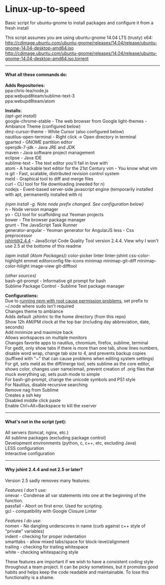 Linux-up-to-speed
=================

Basic script for ubuntu-gnome to install packages and configure it from a fresh install

This script assumes you are using ubuntu-gnome 14.04 LTS (trusty) x64:  
http://cdimage.ubuntu.com/ubuntu-gnome/releases/14.04/release/ubuntu-gnome-14.04-desktop-amd64.iso  
http://cdimage.ubuntu.com/ubuntu-gnome/releases/14.04/release/ubuntu-gnome-14.04-desktop-amd64.iso.torrent

-------------------------------------------

#### What all these commands do:
**Adds Repositories:**  
ppa:chris-lea/node.js  
ppa:webupd8team/sublime-text-3  
ppa:webupd8team/atom

**Installs:**  
*(apt-get install)*  
google-chrome-stable - The web browser from Google
light-themes - Ambiance Theme (configured below)  
dmz-cursor-theme - White Cursor (also configured below)  
nautilus-open-terminal - Right click -> Open directory in terminal  
gparted - GNOME partition editor  
openjdk-7-jdk - Java JRE and JDK  
maven - Java software project management  
eclipse - Java IDE  
sublime-text - The text editor you'll fall in love with  
atom - A hackable text editor for the 21st Century
vim - You know what vim is
git - Fast, scalable, distributed revision control system  
meld - Graphical tool to diff and merge files  
curl - CLI tool for file downloading (needed for n)  
nodejs - Event-based server-side javascript engine (temporarily installed with apt, permanently installed with n)

*(npm install -g. Note node prefix changed. See configuration below)*  
n - Node version manager  
yo - CLI tool for scaffolding out Yeoman projects  
bower - The browser package manager  
grunt - The JavaScript Task Runner  
generator-angular - Yeoman generator for AngularJS
less - Css preprocessor  
jshint@2.4.4 - JavaScript Code Quality Tool version 2.4.4. View why I won't use 2.5 at the bottome of this readme

*(apm install (Atom Packages))*
color-picker 
linter 
linter-jshint 
css-color-highlight 
emmet 
editorconfig 
file-icons 
minimap 
minimap-git-diff 
minimap-color-hilight 
image-view 
git-difftool

*(other sources)*  
bash-git-prompt - Informative git prompt for bash  
Sublime Package Control - Sublime Text package manager

**Configurations:**  
Due to [running npm with root cause permission problems](http://stackoverflow.com/questions/18212175/npm-yo-keeps-asking-for-sudo-permission), set prefix to ~/.node where sudo isn't required  
Changes theme to ambiance  
Adds default .jshintrc to the home directory (from this repo)  
Show 12h AM/PM clock at the top bar (including day abbreviation, date, seconds)  
Add minimize and maximize back  
Allows workspaces on multiple monitors  
Changes favorite apps to nautilus, chromium, firefox, sublime, terminal  
For gedit, only show tabs if there is more than one tab, show lines numbers, disable word wrap, change tab size to 4, and prevents backup copies (suffixed with "~" that can cause problems when editing system settings)  
For git, sets meld as the diff/merge tool, sets sublime as the core editor, shows color, changes user name/email, prevent creation of .orig files that muck everything up, sets push mode to simple  
For bash-git-prompt, change the unicode symbols and PS1 style  
For Nautilus, disable recursive searching  
Remove nag from Sublime  
Creates a ssh key  
Disabled middle click paste  
Enable Ctrl+Alt+Backspace to kill the xserver  

-------------------------------------------
#### What's not in the script (yet):
All servers (tomcat, nginx, etc.)  
All sublime packages (excluding package control)  
Development environments (python, c, c++, etc, excluding Java)  
LESS configuration  
Interactive configuration  

-------------------------------------------
#### Why jshint 2.4.4 and not 2.5 or later?
Version 2.5 sadly removes many features:  

*Features I don't use:*  
onevar - Condense all var statements into one at the beginning of the function.  
passfail - Abort on first error. Used for scripting.  
gcl - compatibility with Google Closure Linter  

*Features I do use:*  
nomen - No dangling underscores in name (curb against c++ style of "private" variables)  
indent - checking for proper indentation  
smarttabs - allow mixed tabs/space for block-level/alignment  
trailing - checking for trailing whitespace  
white - checking whitespacing style  

These features are important if we wish to have a consistent coding style throughout a team project. It can be picky sometimes, but it promotes good habits and helps keep the code readable and maintainable. To lose this functionality is a shame.

